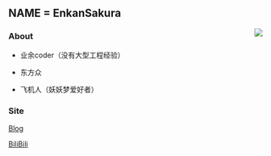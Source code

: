 ## NAME = EnkanSakura

<a herf=#>
  <img align="right" src="https://github-readme-stats.vercel.app/api?username=EnkanSakura&show_icons=true&theme=dracula&custom_title=EnkanSakura">
</a>

### About

- 业余coder（没有大型工程经验）

- 东方众

- 飞机人（妖妖梦爱好者）

### Site

[Blog](https://enkansakura.top/)

[BiliBili](https://space.bilibili.com/4275270)
